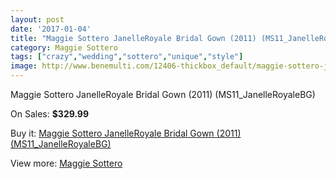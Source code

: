 ```yaml
---
layout: post
date: '2017-01-04'
title: "Maggie Sottero JanelleRoyale Bridal Gown (2011) (MS11_JanelleRoyaleBG)"
category: Maggie Sottero
tags: ["crazy","wedding","sottero","unique","style"]
image: http://www.benemulti.com/12406-thickbox_default/maggie-sottero-janelleroyale-bridal-gown-2011-ms11janelleroyalebg.jpg
---
```

Maggie Sottero JanelleRoyale Bridal Gown (2011) (MS11_JanelleRoyaleBG)

On Sales: **$329.99**
<a href="https://www.benemulti.com/en/maggie-sottero/4649-maggie-sottero-janelleroyale-bridal-gown-2011-ms11janelleroyalebg.html"><amp-img layout="responsive" width="600" height="600" src="//www.benemulti.com/12406-thickbox_default/maggie-sottero-janelleroyale-bridal-gown-2011-ms11janelleroyalebg.jpg" alt="Maggie Sottero JanelleRoyale Bridal Gown (2011) (MS11_JanelleRoyaleBG) 0" /></a>
<a href="https://www.benemulti.com/en/maggie-sottero/4649-maggie-sottero-janelleroyale-bridal-gown-2011-ms11janelleroyalebg.html"><amp-img layout="responsive" width="600" height="600" src="//www.benemulti.com/12407-thickbox_default/maggie-sottero-janelleroyale-bridal-gown-2011-ms11janelleroyalebg.jpg" alt="Maggie Sottero JanelleRoyale Bridal Gown (2011) (MS11_JanelleRoyaleBG) 1" /></a>

Buy it: [Maggie Sottero JanelleRoyale Bridal Gown (2011) (MS11_JanelleRoyaleBG)](https://www.benemulti.com/en/maggie-sottero/4649-maggie-sottero-janelleroyale-bridal-gown-2011-ms11janelleroyalebg.html "Maggie Sottero JanelleRoyale Bridal Gown (2011) (MS11_JanelleRoyaleBG)")

View more: [Maggie Sottero](https://www.benemulti.com/en/41-maggie-sottero "Maggie Sottero")